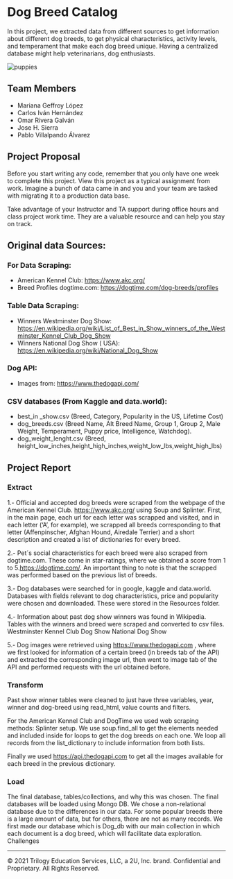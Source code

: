 # Dog Breed Catalog 


In this project, we extracted data from different sources to get information about different dog breeds, to get physical characteristics, activity levels, and temperament that make each dog breed unique. Having a centralized database might help veterinarians, dog enthusiasts.


![puppies](https://user-images.githubusercontent.com/80076539/121785148-20b94100-cb86-11eb-9e40-671d93426109.jpg)

## Team Members

* Mariana Geffroy López 
* Carlos Iván Hernández 
* Omar Rivera Galván
* Jose H. Sierra 
* Pablo Villalpando Álvarez

## Project Proposal

Before you start writing any code, remember that you only have one week to complete this project. View this project as a typical assignment from work. Imagine a bunch of data came in and you and your team are tasked with migrating it to a production data base.

Take advantage of your Instructor and TA support during office hours and class project work time. They are a valuable resource and can help you stay on track.

## Original data Sources: 

### For Data Scraping:

* American Kennel Club: https://www.akc.org/
* Breed Profiles dogtime.com: https://dogtime.com/dog-breeds/profiles

### Table Data Scraping: 

* Winners Westminster Dog Show: https://en.wikipedia.org/wiki/List_of_Best_in_Show_winners_of_the_Westminster_Kennel_Club_Dog_Show
* Winners National Dog Show ( USA): https://en.wikipedia.org/wiki/National_Dog_Show

### Dog API: 

* Images from: https://www.thedogapi.com/

### CSV databases (From Kaggle and data.world): 

* best_in _show.csv (Breed, Category, Popularity in the US, Lifetime Cost)
* dog_breeds.csv (Breed Name, Alt Breed Name, Group 1, Group 2, Male Weight, Temperament, Puppy price, Intelligence, Watchdog). 
* dog_weight_lenght.csv (Breed, height_low_inches,height_high_inches,weight_low_lbs,weight_high_lbs)


## Project Report

### Extract

1.- Official and accepted dog breeds were scraped from the webpage of the American Kennel Club. https://www.akc.org/ using Soup and Splinter. First, in the main page, each url for each letter was scrapped and visited, and in each letter (‘A’, for example), we scrapped all breeds corresponding to that letter (Affenpinscher, Afghan Hound, Airedale Terrier) and a short description and created a list of dictionaries for every breed.

2.- Pet´s social characteristics for each breed were also scraped from dogtime.com. These come in star-ratings, where we obtained a score from 1 to 5.https://dogtime.com/. An important thing to note is that the scrapped was performed based on the previous list of breeds. 

3.- Dog databases were searched for in google, kaggle and data.world. Databases with fields relevant to dog characteristics, price and popularity were chosen and downloaded. These were stored in the Resources folder.  

4.- Information about past dog show winners was found in Wikipedia. Tables with the winners and breed were scraped and converted to csv files. 
Westminster Kennel Club Dog Show 
National Dog Show


5.- Dog images were retrieved using https://www.thedogapi.com , where we first looked for information of a certain breed (in breeds tab of the API) and extracted the corresponding image url, then went to image tab of the API and performed requests with the url obtained before.

### Transform

Past show winner tables were cleaned to just have three variables,  year, winner and dog-breed using read_html, value counts and filters.

For the American Kennel Club and DogTime we used web scraping methods:
Splinter setup.
We use soup.find_all to get the elements needed and included inside for loops to get the dog breeds on each one.
We loop all records from the list_dictionary to include information from both lists.

Finally we used https://api.thedogapi.com to get all the images available for each breed in the previous dictionary.

### Load

The final database, tables/collections, and why this was chosen.
The final databases will be loaded using Mongo DB. 
We chose a non-relational database due to the differences in our data. For some  popular breeds there is a large amount of data, but for others, there are not as many records. 
We first made our database which is Dog_db with our main collection in which each document is a dog breed, which will facilitate data exploration. 
Challenges 


- - -

© 2021 Trilogy Education Services, LLC, a 2U, Inc. brand. Confidential and Proprietary. All Rights Reserved.
